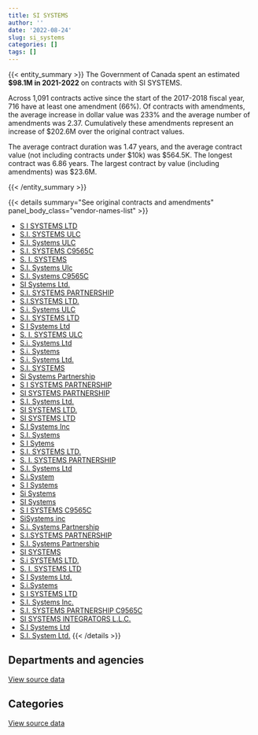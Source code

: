 ```yaml
---
title: SI SYSTEMS
author: ''
date: '2022-08-24'
slug: si_systems
categories: []
tags: []
---
```


<script src="/rmarkdown-libs/htmlwidgets/htmlwidgets.js"></script>
<link href="/rmarkdown-libs/datatables-css/datatables-crosstalk.css" rel="stylesheet" />
<script src="/rmarkdown-libs/datatables-binding/datatables.js"></script>
<script src="/rmarkdown-libs/jquery/jquery-3.6.0.min.js"></script>
<link href="/rmarkdown-libs/dt-core-bootstrap/css/dataTables.bootstrap.min.css" rel="stylesheet" />
<link href="/rmarkdown-libs/dt-core-bootstrap/css/dataTables.bootstrap.extra.css" rel="stylesheet" />
<script src="/rmarkdown-libs/dt-core-bootstrap/js/jquery.dataTables.min.js"></script>
<script src="/rmarkdown-libs/dt-core-bootstrap/js/dataTables.bootstrap.min.js"></script>
<link href="/rmarkdown-libs/crosstalk/css/crosstalk.min.css" rel="stylesheet" />
<script src="/rmarkdown-libs/crosstalk/js/crosstalk.min.js"></script>
<script src="/rmarkdown-libs/htmlwidgets/htmlwidgets.js"></script>
<link href="/rmarkdown-libs/datatables-css/datatables-crosstalk.css" rel="stylesheet" />
<script src="/rmarkdown-libs/datatables-binding/datatables.js"></script>
<script src="/rmarkdown-libs/jquery/jquery-3.6.0.min.js"></script>
<link href="/rmarkdown-libs/dt-core-bootstrap/css/dataTables.bootstrap.min.css" rel="stylesheet" />
<link href="/rmarkdown-libs/dt-core-bootstrap/css/dataTables.bootstrap.extra.css" rel="stylesheet" />
<script src="/rmarkdown-libs/dt-core-bootstrap/js/jquery.dataTables.min.js"></script>
<script src="/rmarkdown-libs/dt-core-bootstrap/js/dataTables.bootstrap.min.js"></script>
<link href="/rmarkdown-libs/crosstalk/css/crosstalk.min.css" rel="stylesheet" />
<script src="/rmarkdown-libs/crosstalk/js/crosstalk.min.js"></script>

{{< entity_summary >}}
The Government of Canada spent an estimated **\$98.1M in 2021-2022** on contracts with SI SYSTEMS.

Across 1,091 contracts active since the start of the 2017-2018 fiscal year, 716 have at least one amendment (66%). Of contracts with amendments, the average increase in dollar value was 233% and the average number of amendments was 2.37. Cumulatively these amendments represent an increase of \$202.6M over the original contract values.

The average contract duration was 1.47 years, and the average contract value (not including contracts under \$10k) was \$564.5K. The longest contract was 6.86 years. The largest contract by value (including amendments) was \$23.6M.

{{< /entity_summary >}}

{{< details summary="See original contracts and amendments" panel_body_class="vendor-names-list" >}}
- [S I SYSTEMS LTD](https://search.open.canada.ca/en/ct/?sort=contract_value_f%20desc&page=1&search_text=%22S%20I%20SYSTEMS%20LTD%22)
- [S.I. SYSTEMS ULC](https://search.open.canada.ca/en/ct/?sort=contract_value_f%20desc&page=1&search_text=%22S.I.%20SYSTEMS%20ULC%22)
- [S.I. Systems ULC](https://search.open.canada.ca/en/ct/?sort=contract_value_f%20desc&page=1&search_text=%22S.I.%20Systems%20ULC%22)
- [S.I. SYSTEMS C9565C](https://search.open.canada.ca/en/ct/?sort=contract_value_f%20desc&page=1&search_text=%22S.I.%20SYSTEMS%20C9565C%22)
- [S. I. SYSTEMS](https://search.open.canada.ca/en/ct/?sort=contract_value_f%20desc&page=1&search_text=%22S.%20I.%20SYSTEMS%22)
- [S.I. Systems Ulc](https://search.open.canada.ca/en/ct/?sort=contract_value_f%20desc&page=1&search_text=%22S.I.%20Systems%20Ulc%22)
- [S.I. Systems C9565C](https://search.open.canada.ca/en/ct/?sort=contract_value_f%20desc&page=1&search_text=%22S.I.%20Systems%20C9565C%22)
- [SI Systems Ltd.](https://search.open.canada.ca/en/ct/?sort=contract_value_f%20desc&page=1&search_text=%22SI%20Systems%20Ltd.%22)
- [S.I. SYSTEMS PARTNERSHIP](https://search.open.canada.ca/en/ct/?sort=contract_value_f%20desc&page=1&search_text=%22S.I.%20SYSTEMS%20PARTNERSHIP%22)
- [S.I.SYSTEMS LTD.](https://search.open.canada.ca/en/ct/?sort=contract_value_f%20desc&page=1&search_text=%22S.I.SYSTEMS%20LTD.%22)
- [S.i. Systems ULC](https://search.open.canada.ca/en/ct/?sort=contract_value_f%20desc&page=1&search_text=%22S.i.%20Systems%20ULC%22)
- [S.I. SYSTEMS LTD](https://search.open.canada.ca/en/ct/?sort=contract_value_f%20desc&page=1&search_text=%22S.I.%20SYSTEMS%20LTD%22)
- [S I Systems Ltd](https://search.open.canada.ca/en/ct/?sort=contract_value_f%20desc&page=1&search_text=%22S%20I%20Systems%20Ltd%22)
- [S. I. SYSTEMS ULC](https://search.open.canada.ca/en/ct/?sort=contract_value_f%20desc&page=1&search_text=%22S.%20I.%20SYSTEMS%20ULC%22)
- [S.i. Systems Ltd](https://search.open.canada.ca/en/ct/?sort=contract_value_f%20desc&page=1&search_text=%22S.i.%20Systems%20Ltd%22)
- [S.i. Systems](https://search.open.canada.ca/en/ct/?sort=contract_value_f%20desc&page=1&search_text=%22S.i.%20Systems%22)
- [S.i. Systems Ltd.](https://search.open.canada.ca/en/ct/?sort=contract_value_f%20desc&page=1&search_text=%22S.i.%20Systems%20Ltd.%22)
- [S.I. SYSTEMS](https://search.open.canada.ca/en/ct/?sort=contract_value_f%20desc&page=1&search_text=%22S.I.%20SYSTEMS%22)
- [Si Systems Partnership](https://search.open.canada.ca/en/ct/?sort=contract_value_f%20desc&page=1&search_text=%22Si%20Systems%20Partnership%22)
- [S I SYSTEMS PARTNERSHIP](https://search.open.canada.ca/en/ct/?sort=contract_value_f%20desc&page=1&search_text=%22S%20I%20SYSTEMS%20PARTNERSHIP%22)
- [SI SYSTEMS PARTNERSHIP](https://search.open.canada.ca/en/ct/?sort=contract_value_f%20desc&page=1&search_text=%22SI%20SYSTEMS%20PARTNERSHIP%22)
- [S.I. Systems Ltd.](https://search.open.canada.ca/en/ct/?sort=contract_value_f%20desc&page=1&search_text=%22S.I.%20Systems%20Ltd.%22)
- [SI SYSTEMS LTD.](https://search.open.canada.ca/en/ct/?sort=contract_value_f%20desc&page=1&search_text=%22SI%20SYSTEMS%20LTD.%22)
- [SI SYSTEMS LTD](https://search.open.canada.ca/en/ct/?sort=contract_value_f%20desc&page=1&search_text=%22SI%20SYSTEMS%20LTD%22)
- [S.I Systems Inc](https://search.open.canada.ca/en/ct/?sort=contract_value_f%20desc&page=1&search_text=%22S.I%20Systems%20Inc%22)
- [S.I. Systems](https://search.open.canada.ca/en/ct/?sort=contract_value_f%20desc&page=1&search_text=%22S.I.%20Systems%22)
- [S I Sytems](https://search.open.canada.ca/en/ct/?sort=contract_value_f%20desc&page=1&search_text=%22S%20I%20Sytems%22)
- [S.I. SYSTEMS LTD.](https://search.open.canada.ca/en/ct/?sort=contract_value_f%20desc&page=1&search_text=%22S.I.%20SYSTEMS%20LTD.%22)
- [S. I. SYSTEMS PARTNERSHIP](https://search.open.canada.ca/en/ct/?sort=contract_value_f%20desc&page=1&search_text=%22S.%20I.%20SYSTEMS%20PARTNERSHIP%22)
- [S.I. Systems Ltd](https://search.open.canada.ca/en/ct/?sort=contract_value_f%20desc&page=1&search_text=%22S.I.%20Systems%20Ltd%22)
- [S.i.System](https://search.open.canada.ca/en/ct/?sort=contract_value_f%20desc&page=1&search_text=%22S.i.System%22)
- [S I Systems](https://search.open.canada.ca/en/ct/?sort=contract_value_f%20desc&page=1&search_text=%22S%20I%20Systems%22)
- [Si Systems](https://search.open.canada.ca/en/ct/?sort=contract_value_f%20desc&page=1&search_text=%22Si%20Systems%22)
- [SI Systems](https://search.open.canada.ca/en/ct/?sort=contract_value_f%20desc&page=1&search_text=%22SI%20Systems%22)
- [S I SYSTEMS C9565C](https://search.open.canada.ca/en/ct/?sort=contract_value_f%20desc&page=1&search_text=%22S%20I%20SYSTEMS%20C9565C%22)
- [SiSystems inc](https://search.open.canada.ca/en/ct/?sort=contract_value_f%20desc&page=1&search_text=%22SiSystems%20inc%22)
- [S.i. Systems Partnership](https://search.open.canada.ca/en/ct/?sort=contract_value_f%20desc&page=1&search_text=%22S.i.%20Systems%20Partnership%22)
- [S.I.SYSTEMS PARTNERSHIP](https://search.open.canada.ca/en/ct/?sort=contract_value_f%20desc&page=1&search_text=%22S.I.SYSTEMS%20PARTNERSHIP%22)
- [S.I. Systems Partnership](https://search.open.canada.ca/en/ct/?sort=contract_value_f%20desc&page=1&search_text=%22S.I.%20Systems%20Partnership%22)
- [SI SYSTEMS](https://search.open.canada.ca/en/ct/?sort=contract_value_f%20desc&page=1&search_text=%22SI%20SYSTEMS%22)
- [S.i SYSTEMS LTD.](https://search.open.canada.ca/en/ct/?sort=contract_value_f%20desc&page=1&search_text=%22S.i%20SYSTEMS%20LTD.%22)
- [S. I. SYSTEMS LTD](https://search.open.canada.ca/en/ct/?sort=contract_value_f%20desc&page=1&search_text=%22S.%20I.%20SYSTEMS%20LTD%22)
- [S I Systems Ltd.](https://search.open.canada.ca/en/ct/?sort=contract_value_f%20desc&page=1&search_text=%22S%20I%20%20Systems%20Ltd.%22)
- [S.i.Systems](https://search.open.canada.ca/en/ct/?sort=contract_value_f%20desc&page=1&search_text=%22S.i.Systems%22)
- [S I SYSTEMS LTD](https://search.open.canada.ca/en/ct/?sort=contract_value_f%20desc&page=1&search_text=%22S%20I%20%20SYSTEMS%20LTD%22)
- [S.I. Systems Inc.](https://search.open.canada.ca/en/ct/?sort=contract_value_f%20desc&page=1&search_text=%22S.I.%20Systems%20Inc.%22)
- [S.I. SYSTEMS PARTNERSHIP C9565C](https://search.open.canada.ca/en/ct/?sort=contract_value_f%20desc&page=1&search_text=%22S.I.%20SYSTEMS%20PARTNERSHIP%20C9565C%22)
- [SI SYSTEMS INTEGRATORS L.L.C.](https://search.open.canada.ca/en/ct/?sort=contract_value_f%20desc&page=1&search_text=%22SI%20SYSTEMS%20INTEGRATORS%20L.L.C.%22)
- [S.I Systems Ltd](https://search.open.canada.ca/en/ct/?sort=contract_value_f%20desc&page=1&search_text=%22S.I%20Systems%20Ltd%22)
- [S.I. System Ltd.](https://search.open.canada.ca/en/ct/?sort=contract_value_f%20desc&page=1&search_text=%22S.I.%20System%20Ltd.%22)
{{< /details >}}

## Departments and agencies

<div id="htmlwidget-1" style="width:100%;height:auto;" class="datatables html-widget"></div>
<script type="application/json" data-for="htmlwidget-1">{"x":{"style":"bootstrap","filter":"none","vertical":false,"data":[["<a href=\"/departments/aafc-aac/\">Agriculture and Agri-Food Canada<\/a>","<a href=\"/departments/aandc-aadnc/\">Crown-Indigenous Relations and Northern Affairs Canada<\/a>","<a href=\"/departments/cbsa-asfc/\">Canada Border Services Agency<\/a>","<a href=\"/departments/cer-rec/\">Canada Energy Regulator<\/a>","<a href=\"/departments/cfia-acia/\">Canadian Food Inspection Agency<\/a>","<a href=\"/departments/cic/\">Immigration, Refugees and Citizenship Canada<\/a>","<a href=\"/departments/cihr-irsc/\">Canadian Institutes of Health Research<\/a>","<a href=\"/departments/cnsc-ccsn/\">Canadian Nuclear Safety Commission<\/a>","<a href=\"/departments/cra-arc/\">Canada Revenue Agency<\/a>","<a href=\"/departments/csc-scc/\">Correctional Service of Canada<\/a>","<a href=\"/departments/csps-efpc/\">Canada School of Public Service<\/a>","<a href=\"/departments/dfatd-maecd/\">Global Affairs Canada<\/a>","<a href=\"/departments/dfo-mpo/\">Fisheries and Oceans Canada<\/a>","<a href=\"/departments/dnd-mdn/\">National Defence<\/a>","<a href=\"/departments/ec/\">Environment and Climate Change Canada<\/a>","<a href=\"/departments/elections/\">Elections Canada<\/a>","<a href=\"/departments/esdc-edsc/\">Employment and Social Development Canada<\/a>","<a href=\"/departments/fin/\">Department of Finance Canada<\/a>","<a href=\"/departments/hc-sc/\">Health Canada<\/a>","<a href=\"/departments/iaac-aeic/\">Impact Assessment Agency of Canada<\/a>","<a href=\"/departments/ic/\">Innovation, Science and Economic Development Canada<\/a>","<a href=\"/departments/infc/\">Infrastructure Canada<\/a>","<a href=\"/departments/irb-cisr/\">Immigration and Refugee Board of Canada<\/a>","<a href=\"/departments/jus/\">Department of Justice Canada<\/a>","<a href=\"/departments/lac-bac/\">Library and Archives Canada<\/a>","<a href=\"/departments/nrc-cnrc/\">National Research Council Canada<\/a>","<a href=\"/departments/nrcan-rncan/\">Natural Resources Canada<\/a>","<a href=\"/departments/nserc-crsng/\">Natural Sciences and Engineering Research Council of Canada<\/a>","<a href=\"/departments/oag-bvg/\">Office of the Auditor General of Canada<\/a>","<a href=\"/departments/ocl-cal/\">Office of the Commissioner of Lobbying of Canada<\/a>","<a href=\"/departments/osfi-bsif/\">Office of the Superintendent of Financial Institutions Canada<\/a>","<a href=\"/departments/osgg-bsgg/\">Office of the Secretary to the Governor General<\/a>","<a href=\"/departments/pc/\">Parks Canada<\/a>","<a href=\"/departments/pch/\">Canadian Heritage<\/a>","<a href=\"/departments/pco-bcp/\">Privy Council Office<\/a>","<a href=\"/departments/psc-cfp/\">Public Service Commission of Canada<\/a>","<a href=\"/departments/pwgsc-tpsgc/\">Public Services and Procurement Canada<\/a>","<a href=\"/departments/rcmp-grc/\">Royal Canadian Mounted Police<\/a>","<a href=\"/departments/ssc-spc/\">Shared Services Canada<\/a>","<a href=\"/departments/statcan/\">Statistics Canada<\/a>","<a href=\"/departments/tbs-sct/\">Treasury Board of Canada Secretariat<\/a>","<a href=\"/departments/tc/\">Transport Canada<\/a>"],[3462306.87,347949.6,5562071.9,4130844.12,160238.9,972784.02,179880.17,122057.69,2174083.75,null,565846.51,2851763.06,1697340.11,10549950.54,74434.82,855701.68,18666519.21,202209.3,3845499.98,58236.77,2052733.6,27838.36,77543.44,324485.67,480517.29,null,365971.64,null,null,29744.69,395627.97,211093.98,null,null,21075.78,630960.26,2858314.43,8218907.43,9077378.26,null,1991292.66,2024530.84],[2816846.06,244982.39,7897306.26,3531220.14,97910.32,1076100.11,null,null,4075861.78,null,94566.13,1988221.87,704660.79,18600574.48,1078384.5,1604330.06,15798697.31,null,3935388.41,346008.76,1306079.15,38594.1,310107.51,223396.04,1162617.1,null,16167,44279.9,null,55543.66,396711.88,1727701.36,1843.57,null,204229.01,724534.55,5597427.36,6989324.78,2990156.95,null,3449651,790064.9],[2852341.24,null,6001093.64,2981808.66,97642.8,4005525.23,null,null,6300136.64,null,null,1281103.74,969269.7,20252569.28,2459210.56,4087884.06,18406810.67,null,3217109.95,null,875840.74,null,216432.43,222785.67,1490696.7,null,367300.38,288610.05,14187.15,111449.47,395627.97,null,2724.3,174025.63,1442031.3,1146608.61,5455597.16,6666300.68,543483.86,1113615,5064924.6,719462.7],[4931716.86,null,5363093.85,2264482.13,73566.5,11491497.5,null,null,6026165.56,69527.35,null,872727.75,242240.48,20630612.04,2173752.24,null,18043525.19,null,2671459.5,null,1305870.31,25216.07,297425.4,354790.54,649014.68,10860.91,416349.81,288610.05,96157.35,null,395627.97,null,52315.89,604220.94,699856.74,983256.15,4211615.92,5915768.31,679017.18,null,5287804.85,959411.61]],"container":"<table class=\"table table-striped table-hover row-border order-column display\">\n  <thead>\n    <tr>\n      <th>Department<\/th>\n      <th>2018-2019<\/th>\n      <th>2019-2020<\/th>\n      <th>2020-2021<\/th>\n      <th>2021-2022<\/th>\n    <\/tr>\n  <\/thead>\n<\/table>","options":{"order":[[4,"desc"]],"pageLength":10,"autoWidth":true,"columnDefs":[{"targets":1,"render":"function(data, type, row, meta) {\n    return type !== 'display' ? data : DTWidget.formatCurrency(data, \"$\", 2, 3, \",\", \".\", true, null);\n  }"},{"targets":2,"render":"function(data, type, row, meta) {\n    return type !== 'display' ? data : DTWidget.formatCurrency(data, \"$\", 2, 3, \",\", \".\", true, null);\n  }"},{"targets":3,"render":"function(data, type, row, meta) {\n    return type !== 'display' ? data : DTWidget.formatCurrency(data, \"$\", 2, 3, \",\", \".\", true, null);\n  }"},{"targets":4,"render":"function(data, type, row, meta) {\n    return type !== 'display' ? data : DTWidget.formatCurrency(data, \"$\", 2, 3, \",\", \".\", true, null);\n  }"},{"width":"16%","targets":[1,2,3,4]},{"className":"dt-right","targets":[1,2,3,4]}],"orderClasses":false}},"evals":["options.columnDefs.0.render","options.columnDefs.1.render","options.columnDefs.2.render","options.columnDefs.3.render"],"jsHooks":[]}</script>
<p class="text-right">
<a href="https://github.com/GoC-Spending/contracts-data/tree/main/data/out/vendors/si_systems/summary_by_fiscal_year_by_department.csv" class="source-data-link btn btn-link">View source data</a>
</p>

## Categories

<div id="htmlwidget-2" style="width:100%;height:auto;" class="datatables html-widget"></div>
<script type="application/json" data-for="htmlwidget-2">{"x":{"style":"bootstrap","filter":"none","vertical":false,"data":[["<a href=\"/categories/1_facilities_and_construction/\">Facilities and construction<\/a>","<a href=\"/categories/10_office_management/\">Office management<\/a>","<a href=\"/categories/11_defence/\">Defence<\/a>","<a href=\"/categories/2_professional_services/\">Professional services<\/a>","<a href=\"/categories/3_information_technology/\">Information technology<\/a>","<a href=\"/categories/7_travel/\">Travel<\/a>","<a href=\"/categories/9_human_capital/\">Human capital<\/a>"],[70781.53,null,4461839.15,14185890.23,66484955.2,18394.16,45875.03],[73801.88,238703.06,5522698.75,22790338.43,61119262.15,null,174684.91],[116545.78,720054.67,3800353.74,27364322.73,67212553.7,null,10379.94],[534633.22,307749.39,2402176.21,34829036.1,58649086.11,null,1364876.6]],"container":"<table class=\"table table-striped table-hover row-border order-column display\">\n  <thead>\n    <tr>\n      <th>Category<\/th>\n      <th>2018-2019<\/th>\n      <th>2019-2020<\/th>\n      <th>2020-2021<\/th>\n      <th>2021-2022<\/th>\n    <\/tr>\n  <\/thead>\n<\/table>","options":{"order":[[4,"desc"]],"dom":"t","pageLength":30,"autoWidth":true,"columnDefs":[{"targets":1,"render":"function(data, type, row, meta) {\n    return type !== 'display' ? data : DTWidget.formatCurrency(data, \"$\", 2, 3, \",\", \".\", true, null);\n  }"},{"targets":2,"render":"function(data, type, row, meta) {\n    return type !== 'display' ? data : DTWidget.formatCurrency(data, \"$\", 2, 3, \",\", \".\", true, null);\n  }"},{"targets":3,"render":"function(data, type, row, meta) {\n    return type !== 'display' ? data : DTWidget.formatCurrency(data, \"$\", 2, 3, \",\", \".\", true, null);\n  }"},{"targets":4,"render":"function(data, type, row, meta) {\n    return type !== 'display' ? data : DTWidget.formatCurrency(data, \"$\", 2, 3, \",\", \".\", true, null);\n  }"},{"width":"16%","targets":[1,2,3,4]},{"className":"dt-right","targets":[1,2,3,4]}],"orderClasses":false,"lengthMenu":[10,25,30,50,100]}},"evals":["options.columnDefs.0.render","options.columnDefs.1.render","options.columnDefs.2.render","options.columnDefs.3.render"],"jsHooks":[]}</script>
<p class="text-right">
<a href="https://github.com/GoC-Spending/contracts-data/tree/main/data/out/vendors/si_systems/summary_by_fiscal_year_by_category.csv" class="source-data-link btn btn-link">View source data</a>
</p>

